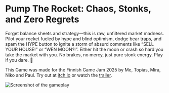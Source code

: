 # Pump The Rocket: Chaos, Stonks, and Zero Regrets

Forget balance sheets and strategy—this is raw, unfiltered market madness. Pilot your rocket fueled by hype and blind optimism, dodge bear traps, and spam the HYPE button to ignite a storm of absurd comments like “SELL YOUR HOUSE!” or “WEN MOON?!”. Either hit the moon or crash so hard you take the market with you. No brakes, no mercy, just pure stonk energy. Play if you dare. 🚀

This Game was made for the Finnish Game Jam 2025 by Me, Topias, Mira, Niko and Paul. Try out at [itch.io](https://roopekt.itch.io/pump-rocket) or watch the [trailer](https://www.youtube.com/watch?v=LbDrc-NxTdM).

![Screenshot of the gameplay](https://github.com/roopekt/DiamondHands/blob/main/ReadmeData/gameplay_screenshot.png)
